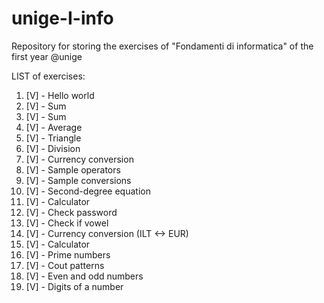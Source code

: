 # unige-I-info
Repository for storing the exercises of "Fondamenti di informatica" of the first year @unige

LIST of exercises:
<ol>
    <li>[V] - Hello world</li>
    <li>[V] - Sum</li>
    <li>[V] - Sum</li>
    <li>[V] - Average</li>
    <li>[V] - Triangle</li>
    <li>[V] - Division</li>
    <li>[V] - Currency conversion</li>
    <li>[V] - Sample operators</li>
    <li>[V] - Sample conversions</li>
    <li>[V] - Second-degree equation</li>
    <li>[V] - Calculator</li>
    <li>[V] - Check password</li>
    <li>[V] - Check if vowel</li>
    <li>[V] - Currency conversion (ILT <-> EUR)</li>
    <li>[V] - Calculator</li>
    <li>[V] - Prime numbers</li>
    <li>[V] - Cout patterns</li>
    <li>[V] - Even and odd numbers</li>
    <li>[V] - Digits of a number</li>
</ol>
